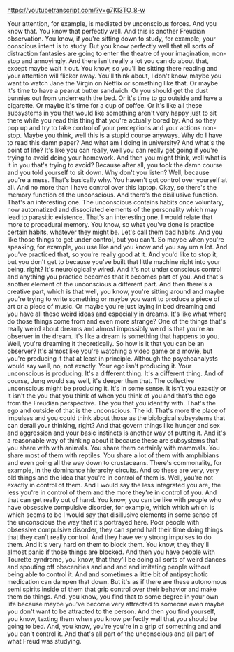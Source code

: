https://youtubetranscript.com/?v=g7KI3TO_8-w

 Your attention, for example, is mediated by unconscious forces. And you know that. You know that perfectly well. And this is another Freudian observation. You know, if you're sitting down to study, for example, your conscious intent is to study. But you know perfectly well that all sorts of distraction fantasies are going to enter the theatre of your imagination, non-stop and annoyingly. And there isn't really a lot you can do about that, except maybe wait it out. You know, so you'll be sitting there reading and your attention will flicker away. You'll think about, I don't know, maybe you want to watch Jane the Virgin on Netflix or something like that. Or maybe it's time to have a peanut butter sandwich. Or you should get the dust bunnies out from underneath the bed. Or it's time to go outside and have a cigarette. Or maybe it's time for a cup of coffee. Or it's like all these subsystems in you that would like something aren't very happy just to sit there while you read this thing that you're actually bored by. And so they pop up and try to take control of your perceptions and your actions non-stop. Maybe you think, well this is a stupid course anyways. Why do I have to read this damn paper? And what am I doing in university? And what's the point of life? It's like you can really, well you can really get going if you're trying to avoid doing your homework. And then you might think, well what is it in you that's trying to avoid? Because after all, you took the damn course and you told yourself to sit down. Why don't you listen? Well, because you're a mess. That's basically why. You haven't got control over yourself at all. And no more than I have control over this laptop. Okay, so there's the memory function of the unconscious. And there's the disillusive function. That's an interesting one. The unconscious contains habits once voluntary, now automatized and dissociated elements of the personality which may lead to parasitic existence. That's an interesting one. I would relate that more to procedural memory. You know, so what you've done is practice certain habits, whatever they might be. Let's call them bad habits. And you like those things to get under control, but you can't. So maybe when you're speaking, for example, you use like and you know and you say um a lot. And you've practiced that, so you're really good at it. And you'd like to stop it, but you don't get to because you've built that little machine right into your being, right? It's neurologically wired. And it's not under conscious control and anything you practice becomes that it becomes part of you. And that's another element of the unconscious a different part. And then there's a creative part, which is that well, you know, you're sitting around and maybe you're trying to write something or maybe you want to produce a piece of art or a piece of music. Or maybe you're just laying in bed dreaming and you have all these weird ideas and especially in dreams. It's like what where do those things come from and even more strange? One of the things that's really weird about dreams and almost impossibly weird is that you're an observer in the dream. It's like a dream is something that happens to you. Well, you're dreaming it theoretically. So how is it that you can be an observer? It's almost like you're watching a video game or a movie, but you're producing it that at least in principle. Although the psychoanalysts would say well, no, not exactly. Your ego isn't producing it. Your unconscious is producing. It's a different thing. It's a different thing. And of course, Jung would say well, it's deeper than that. The collective unconscious might be producing it. It's in some sense. It isn't you exactly or it isn't the you that you think of when you think of you and that's the ego from the Freudian perspective. The you that you identify with. That's the ego and outside of that is the unconscious. The id. That's more the place of impulses and you could think about those as the biological subsystems that can derail your thinking, right? And that govern things like hunger and sex and aggression and your basic instincts is another way of putting it. And it's a reasonable way of thinking about it because these are subsystems that you share with with animals. You share them certainly with mammals. You share most of them with reptiles. You share a lot of them with amphibians and even going all the way down to crustaceans. There's commonality, for example, in the dominance hierarchy circuits. And so these are very, very old things and the idea that you're in control of them is. Well, you're not exactly in control of them. And I would say the less integrated you are, the less you're in control of them and the more they're in control of you. And that can get really out of hand. You know, you can be like with people who have obsessive compulsive disorder, for example, which which which is which seems to be I would say that disillusive elements in some sense of the unconscious the way that it's portrayed here. Poor people with obsessive compulsive disorder, they can spend half their time doing things that they can't really control. And they have very strong impulses to do them. And it's very hard on them to block them. You know, they they'll almost panic if those things are blocked. And then you have people with Tourette syndrome, you know, that they'll be doing all sorts of weird dances and spouting off obscenities and and and and imitating people without being able to control it. And and sometimes a little bit of antipsychotic medication can dampen that down. But it's as if there are these autonomous semi spirits inside of them that grip control over their behavior and make them do things. And, you know, you find that to some degree in your own life because maybe you've become very attracted to someone even maybe you don't want to be attracted to the person. And then you find yourself, you know, texting them when you know perfectly well that you should be going to bed. And, you know, you're you're in a grip of something and and you can't control it. And that's all part of the unconscious and all part of what Freud was studying.